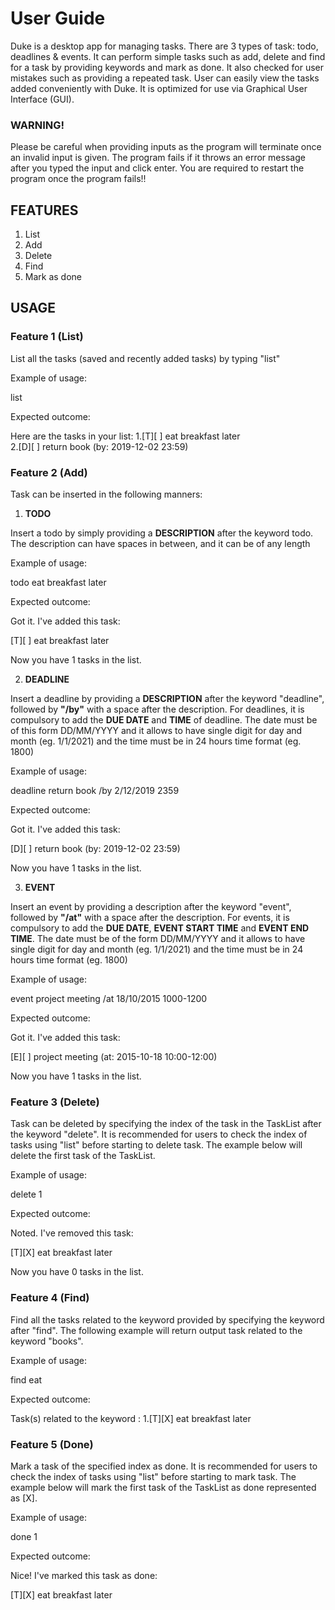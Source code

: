 # User Guide

Duke is a desktop app for managing tasks. There are 3 types of task: todo, deadlines & events. It can perform simple
tasks such as add, delete and find for a task by providing keywords and mark as done. It also checked for user mistakes
such as providing a repeated task. User can easily view the tasks added conveniently with Duke. It is optimized for use
via Graphical User Interface (GUI).

### WARNING!

Please be careful when providing inputs as the program will terminate once an invalid input is given. The program fails
if it throws an error message after you typed the input and click enter. You are required to restart the program once the program
fails!!

## FEATURES

1. List
2. Add
3. Delete
4. Find
5. Mark as done

## USAGE

### Feature 1 (**List**)

List all the tasks (saved and recently added tasks) by typing "list"

Example of usage:

list

Expected outcome:

Here are the tasks in your list:
1.[T][ ] eat breakfast later  
2.[D][ ] return book (by: 2019-12-02 23:59)

### Feature 2 (**Add**)

Task can be inserted in the following manners:

1. **TODO**

Insert a todo by simply providing a **DESCRIPTION** after the keyword todo. The description can have spaces in between,
and it can be of any length

Example of usage:

todo eat breakfast later

Expected outcome:

Got it. I've added this task:

[T][ ] eat breakfast later

Now you have 1 tasks in the list.

2. **DEADLINE**

Insert a deadline by providing a **DESCRIPTION** after the keyword "deadline", followed by **"/by"** with a space after
the description. For deadlines, it is compulsory to add the **DUE DATE** and **TIME** of deadline. The date must be of
this form DD/MM/YYYY and it allows to have single digit for day and month
(eg. 1/1/2021) and the time must be in 24 hours time format (eg. 1800)

Example of usage:

deadline return book /by 2/12/2019 2359

Expected outcome:

Got it. I've added this task:

[D][ ] return book (by: 2019-12-02 23:59)

Now you have 1 tasks in the list.

3. **EVENT**

Insert an event by providing a description after the keyword "event", followed by **"/at"** with a space after the
description. For events, it is compulsory to add the **DUE DATE**, **EVENT START TIME** and **EVENT END TIME**. The date
must be of the form DD/MM/YYYY and it allows to have single digit for day and month (eg. 1/1/2021) and the time must be
in 24 hours time format (eg. 1800)

Example of usage:

event project meeting /at 18/10/2015 1000-1200

Expected outcome:

Got it. I've added this task:

[E][ ] project meeting (at: 2015-10-18 10:00-12:00)

Now you have 1 tasks in the list.

### Feature 3 (**Delete**)

Task can be deleted by specifying the index of the task in the TaskList after the keyword "delete". It is recommended
for users to check the index of tasks using "list" before starting to delete task. The example below will delete the
first task of the TaskList.

Example of usage:

delete 1

Expected outcome:

Noted. I've removed this task:

[T][X] eat breakfast later

Now you have 0 tasks in the list.

### Feature 4 (**Find**)

Find all the tasks related to the keyword provided by specifying the keyword after "find". The following example will
return output task related to the keyword "books".

Example of usage:

find eat

Expected outcome:

Task(s) related to the keyword :
1.[T][X] eat breakfast later

### Feature 5 (**Done**)

Mark a task of the specified index as done. It is recommended for users to check the index of tasks using "list" before
starting to mark task. The example below will mark the first task of the TaskList as done represented as [X].

Example of usage:

done 1

Expected outcome:

Nice! I've marked this task as done:

[T][X] eat breakfast later